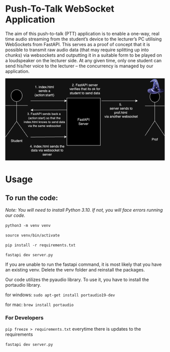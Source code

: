 # Push-To-Talk WebSocket Application
The aim of this push-to-talk (PTT) application is to enable a one-way, real time audio streaming from the student’s device to the lecturer’s PC utilising WebSockets from FastAPI. This serves as a proof of concept that it is possible to transmit raw audio data (that may require splitting up into chunks) via websockets and outputting it in a suitable form to be played on a loudspeaker on the lecturer side. At any given time, only one student can send his/her voice to the lecturer – the concurrency is managed by our application. 

![alt text](CS3103Assignment4.png)


# Usage

## To run the code:

*Note: You will need to install Python 3.10. If not, you will face errors running our code.*

`python3 -m venv venv`

`source venv/bin/activate`

`pip install -r requirements.txt`

`fastapi dev server.py`

If you are unable to run the fastapi command, it is most likely that you have an existing venv. Delete the venv folder and reinstall the packages.


Our code utilizes the pyaudio library. To use it, you have to install the portaudio library.

for windows:
`sudo apt-get install portaudio19-dev`

for mac:
`brew install portaudio`

### For Developers
`pip freeze > requirements.txt` everytime there is updates to the requirements

`fastapi dev server.py`

